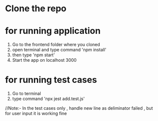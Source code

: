 # Clone the repo

# for running application

1. Go to the frontend folder where you cloned
2. open terminal and type command 'npm install'
3. then type 'npm start'
4. Start the app on localhost 3000

 # for running test cases

 1. Go to terminal
 2. type command 'npx jest add.test.js'

//Note:- In the test cases only , handle new line as deliminator failed , but for user input it is working fine 
